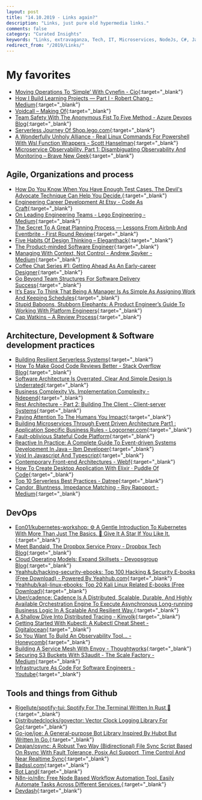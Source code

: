 ```yaml
---
layout: post
title: "14.10.2019 - Links again?"
description: "Links, just pure old hypermedia links."
comments: false
category: "Curated Insights"
keywords: "Links, extravaganza, Tech, IT, Microservices, NodeJs, C#, Javascript, Solution architecture"
redirect_from: "/2019/Links/"
---
```

<!-- markdownlint-disable MD033 MD020 MD025-->
# My favorites<a name="favorites"></a>

- [Moving Operations To ‘Simple’ With Cynefin - Cio](https://www.cio.com/article/3440057/moving-operations-to-simple-with-cynefin.html){:target="_blank"}
- [How I Build Learning Projects — Part I - Robert Chang - Medium](https://medium.com/@rchang/how-i-build-learning-projects-part-i-54dbaad68961){:target="_blank"}
- [Voidcall – Making Of](https://phoboslab.org/log/2019/09/voidcall-making-of){:target="_blank"}
- [Team Safety With The Anonymous Fist To Five Method - Azure Devops Blog](https://devblogs.microsoft.com/devops/team-safety-with-the-fist-to-five-method/){:target="_blank"}
- [Serverless Journey Of Shop.lego.com](https://www.youtube.com/watch?v=j7XQlMre8_E){:target="_blank"}
- [A Wonderfully Unholy Alliance - Real Linux Commands For Powershell With Wsl Function Wrappers - Scott Hanselman](https://www.hanselman.com/blog/AWonderfullyUnholyAllianceRealLinuxCommandsForPowerShellWithWSLFunctionWrappers.aspx){:target="_blank"}
- [Microservice Observability, Part 1: Disambiguating Observability And Monitoring – Brave New Geek](https://bravenewgeek.com/microservice-observability-part-1-disambiguating-observability-and-monitoring/){:target="_blank"}

## Agile, Organizations and process<a name="agile"></a>

- [How Do You Know When You Have Enough Test Cases. The Devil's Advocate Technique Can Help You Decide.](https://blog.ploeh.dk/2019/10/07/devils-advocate/){:target="_blank"}
- [Engineering Career Development At Etsy - Code As Craft](https://codeascraft.com/2019/10/02/engineering-career-development-at-etsy/){:target="_blank"}
- [On Leading Engineering Teams - Lego Engineering - Medium](https://medium.com/lego-engineering/on-leading-engineering-teams-39d20d4e8a56){:target="_blank"}
- [The Secret To A Great Planning Process — Lessons From Airbnb And Eventbrite - First Round Review](https://firstround.com/review/the-secret-to-a-great-planning-process-lessons-from-airbnb-and-eventbrite/){:target="_blank"}
- [Five Habits Of Design Thinking – Eleganthack](http://eleganthack.com/five-habits-of-design-thinking/){:target="_blank"}
- [The Product-minded Software Engineer](https://blog.pragmaticengineer.com/the-product-minded-engineer/){:target="_blank"}
- [Managing With Context, Not Control - Andrew Spyker - Medium](https://medium.com/@awspyker/managing-with-context-not-control-2a5643386ecd){:target="_blank"}
- [Coffee Chat Series #1: Getting Ahead As An Early-career Designer](https://medium.com/the-year-of-the-looking-glass/coffee-chat-series-1-getting-ahead-as-an-early-career-designer-12d0c0aaec67){:target="_blank"}
- [Go Beyond Team Structures For Software Delivery Success](https://itrevolution.com/beyond-team-structures/){:target="_blank"}
- [It’s Easy To Think That Being A Manager Is As Simple As Assigning Work And Keeping Schedules](https://mobile.twitter.com/kieransnyder/status/1174739023404961793){:target="_blank"}
- [Stupid Baboons, Stubborn Elephants: A Product Engineer’s Guide To Working With Platform Engineers](https://medium.com/@rinaarts/stupid-baboons-stubborn-elephants-c33412541bb1){:target="_blank"}
- [Cap Watkins – A Review Process](https://capwatkins.com/blog/a-review-process){:target="_blank"}

## Architecture, Development & Software development practices <a name="development"></a>

- [Building Resilient Serverless Systems](https://www.infoq.com/presentations/serverless-resiliency-infrastructure-as-code/){:target="_blank"}
- [How To Make Good Code Reviews Better - Stack Overflow Blog](https://stackoverflow.blog/2019/09/30/how-to-make-good-code-reviews-better/){:target="_blank"}
- [Software Architecture Is Overrated, Clear And Simple Design Is Underrated](https://blog.pragmaticengineer.com/software-architecture-is-overrated/){:target="_blank"}
- [Business Complexity Vs. Implementation Complexity - Ndepend](https://blog.ndepend.com/business-complexity-vs-implementation-complexity/){:target="_blank"}
- [Rest Architecture - Part 2: Building The Client - Client-server Systems](https://auth0.com/blog/rest-architecture-part-2-building-client/){:target="_blank"}
- [Paying Attention To The Humans You Impact](https://www.stevefenton.co.uk/2019/09/code-responsibly-paying-attention-to-the-humans-you-impact/){:target="_blank"}
- [Building Microservices Through Event Driven Architecture Part1 : Application Specific Business Rules - Logcorner.com](http://logcorner.com/building-microservices-through-event-driven-architecture-part1-application-specific-business-rules/){:target="_blank"}
- [Fault-oblivious Stateful Code Platform](https://cadenceworkflow.io/){:target="_blank"}
- [Reactive In Practice: A Complete Guide To Event-driven Systems Development In Java – Ibm Developer](https://developer.ibm.com/series/reactive-in-practice/){:target="_blank"}
- [Void In Javascript And Typescript](https://fettblog.eu/void-in-javascript-and-typescript/){:target="_blank"}
- [Contemporary Front-end Architectures - Webf](https://blog.webf.zone/contemporary-front-end-architectures-fb5b500b0231){:target="_blank"}
- [How To Create Desktop Application With Elixir · Puddle Of Code](https://puddleofcode.com/story/how-to-create-desktop-application-with-elixir){:target="_blank"}
- [Top 10 Serverless Best Practices - Datree](https://datree.io/serverless-best-practices/){:target="_blank"}
- [Candor, Bluntness, Impedance Matching - Roy Rapoport - Medium](https://medium.com/@royrapoport/candor-bluntness-impedance-matching-fe15fb3c2da8){:target="_blank"}

## DevOps<a name="devops"></a>

- [Eon01/kubernetes-workshop: ⚙️ A Gentle Introduction To Kubernetes With More Than Just The Basics. 🌟 Give It A Star If You Like It.](https://github.com/eon01/kubernetes-workshop){:target="_blank"}
- [Meet Bandaid, The Dropbox Service Proxy - Dropbox Tech Blog](https://blogs.dropbox.com/tech/2018/03/meet-bandaid-the-dropbox-service-proxy/){:target="_blank"}
- [Cloud Operating Models: Expand Skillsets - Devopsgroup Blog](https://www.devopsgroup.com/blog/cloud-operating-models-how-to-expand-skillsets-practices-and-procedures/){:target="_blank"}
- [Yeahhub/hacking-security-ebooks: Top 100 Hacking & Security E-books (Free Download) - Powered By Yeahhub.com](https://github.com/yeahhub/Hacking-Security-Ebooks){:target="_blank"}
- [Yeahhub/kali-linux-ebooks: Top 20 Kali Linux Related E-books (Free Download)](https://github.com/yeahhub/Kali-Linux-Ebooks){:target="_blank"}
- [Uber/cadence: Cadence Is A Distributed, Scalable, Durable, And Highly Available Orchestration Engine To Execute Asynchronous Long-running Business Logic In A Scalable And Resilient Way.](https://github.com/uber/cadence){:target="_blank"}
- [A Shallow Dive Into Distributed Tracing - Kinvolk](https://kinvolk.io/blog/2019/09/a-shallow-dive-into-distributed-tracing/){:target="_blank"}
- [Getting Started With Kubectl: A Kubectl Cheat Sheet - Digitalocean](https://www.digitalocean.com/community/cheatsheets/getting-started-with-kubectl-a-kubectl-cheat-sheet?status=moved_permanently){:target="_blank"}
- [So You Want To Build An Observability Tool... - Honeycomb](https://www.honeycomb.io/blog/so-you-want-to-build-an-observability-tool/){:target="_blank"}
- [Building A Service Mesh With Envoy - Thoughtworks](https://www.thoughtworks.com/insights/blog/building-service-mesh-envoy-0){:target="_blank"}
- [Securing S3 Buckets With S3audit - The Scale Factory - Medium](https://medium.com/the-scale-factory/securing-s3-buckets-with-s3audit-a8cb989cb861){:target="_blank"}
- [Infrastructure As Code For Software Engineers - Youtube](https://www.youtube.com/watch?v=2zrhcyv9Yiw){:target="_blank"}

## Tools and things from Github <a name="tools"></a>

- [Rigellute/spotify-tui: Spotify For The Terminal Written In Rust 🚀](https://github.com/Rigellute/spotify-tui){:target="_blank"}
- [Distributedclocks/govector: Vector Clock Logging Library For Go](https://github.com/DistributedClocks/GoVector){:target="_blank"}
- [Go-joe/joe: A General-purpose Bot Library Inspired By Hubot But Written In Go.](https://github.com/go-joe/joe){:target="_blank"}
- [Deajan/osync: A Robust Two Way (Bidirectional) File Sync Script Based On Rsync With Fault Tolerance, Posix Acl Support, Time Control And Near Realtime Sync](https://github.com/deajan/osync){:target="_blank"}
- [Badssl.com](https://badssl.com/){:target="_blank"}
- [Bot Land](https://bot.land/){:target="_blank"}
- [N8n-io/n8n: Free Node Based Workflow Automation Tool. Easily Automate Tasks Across Different Services.](https://github.com/n8n-io/n8n){:target="_blank"}
- [Devdash](https://thedevdash.com/){:target="_blank"}

